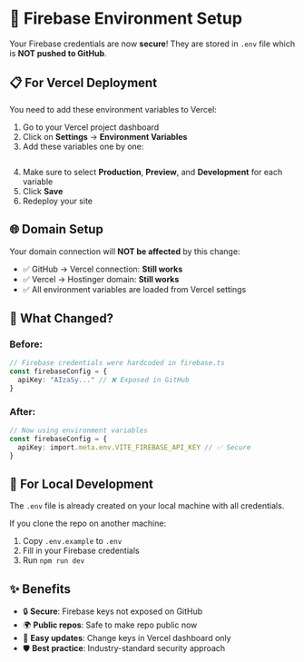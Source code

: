 # 🔐 Firebase Environment Setup

Your Firebase credentials are now **secure**! They are stored in `.env` file which is **NOT pushed to GitHub**.

## 📋 For Vercel Deployment

You need to add these environment variables to Vercel:

1. Go to your Vercel project dashboard
2. Click on **Settings** → **Environment Variables**
3. Add these variables one by one:

```

```

4. Make sure to select **Production**, **Preview**, and **Development** for each variable
5. Click **Save**
6. Redeploy your site

## 🌐 Domain Setup

Your domain connection will **NOT be affected** by this change:
- ✅ GitHub → Vercel connection: **Still works**
- ✅ Vercel → Hostinger domain: **Still works**
- ✅ All environment variables are loaded from Vercel settings

## 🚀 What Changed?

### Before:
```typescript
// Firebase credentials were hardcoded in firebase.ts
const firebaseConfig = {
  apiKey: "AIzaSy..." // ❌ Exposed in GitHub
}
```

### After:
```typescript
// Now using environment variables
const firebaseConfig = {
  apiKey: import.meta.env.VITE_FIREBASE_API_KEY // ✅ Secure
}
```

## 📝 For Local Development

The `.env` file is already created on your local machine with all credentials.

If you clone the repo on another machine:
1. Copy `.env.example` to `.env`
2. Fill in your Firebase credentials
3. Run `npm run dev`

## ✨ Benefits

- 🔒 **Secure**: Firebase keys not exposed on GitHub
- 🌍 **Public repos**: Safe to make repo public now
- 🔄 **Easy updates**: Change keys in Vercel dashboard only
- 🛡️ **Best practice**: Industry-standard security approach

